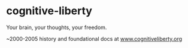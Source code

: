 cognitive-liberty
=================

Your brain, your thoughts, your freedom.

~2000-2005 history and foundational docs at www.cognitiveliberty.org